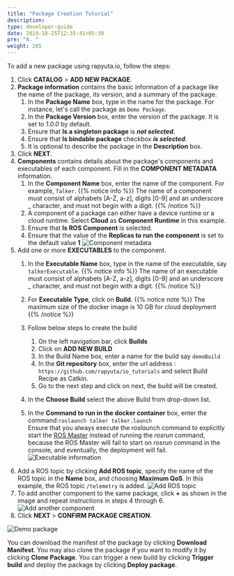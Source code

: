 ```yaml
---
title: "Package Creation Tutorial"
description:
type: developer-guide
date: 2019-10-25T12:35:41+05:30
pre: "4. "
weight: 285
---
```

To add a new package using rapyuta.io, follow the steps:

1. Click **CATALOG** > **ADD NEW PACKAGE**.
2. **Package information** contains the basic information of a package like the name of the package, its version, and a summary of the package.
   1. In the **Package Name** box, type in the name for the package. For instance, let's call the package as `Demo Package`.
   2. In the **Package Version** box, enter the version of the package. It is set to _1.0.0_ by default.
   3. Ensure that **Is a singleton package** is ***not selected***.
   4. Ensure that **Is bindable package** checkbox ***is selected***.
   5. It is optional to describe the package in the **Description** box.
3. Click **NEXT**.
4. **Components** contains details about the package's components and executables of each component. Fill in the **COMPONENT METADATA** information.
   1. In the **Component Name** box, enter the name of the component. For example, `Talker`.
{{% notice info %}}
The name of a component must consist of alphabets [A-Z, a-z], digits [0-9] and an underscore _ character, and must not begin with a digit.
{{% /notice %}}
   2. A component of a package can either have a device runtime or a cloud runtime. Select **Cloud** as **Component Runtime** in this example.
   3. Ensure that **Is ROS Component** is selected.
   4. Ensure that the value of the **Replicas to run the component** is set to the default value **1**
![Component metadata](/images/getting-started/create-new-pkg/component-metadata.png?classes=border,shadow&width=30pc)
1. Add one or more **EXECUTABLES** to the component.
   1. In the **Executable Name** box, type in the name of the executable, say `talkerExecutable`.
{{% notice info %}}
The name of an executable must consist of alphabets [A-Z, a-z], digits [0-9] and an underscore _ character, and must not begin with a digit.
{{% /notice %}}
   2. For **Executable Type**, click on **Build**.
{{% notice note %}}
The maximum size of the docker image is 10 GB for cloud deployment
{{% /notice %}}
   3. Follow below steps to create the build  
		1. On the left navigation bar, click **Builds**
		2. Click on **ADD NEW BUILD**
		3. In the Build Name box, enter a name for the build say `demoBuild` 
		4. In the **Git repository** box, enter the url address : 
		`https://github.com/rapyuta/io_tutorials` and select Build Recipe as Catkin.
		5. Go to the next step and click on next, the build will be created.
		
   4. In the **Choose Build** select the above Build from drop-down list.
   5. In the **Command to run in the docker container** box, enter the command:`roslaunch talker talker.launch`     
    Ensure that you always execute the *roslaunch* command to explicitly start the [ROS
	Master](http://wiki.ros.org/Master) instead of running the *rosrun* command,
	because the ROS Master will fail to start on *rosrun* command in the console,
	and eventually, the deployment will fail.
![Executable information](/images/getting-started/create-new-pkg/exec-details.png?classes=border,shadow&width=50pc)
1. Add a ROS topic by clicking **Add ROS topic**, specify the name of the ROS topic in the **Name** box, and choosing **Maximum QoS**. In this example, the ROS topic `/telemetry` is added.
![Add ROS topic](/images/getting-started/create-new-pkg/add-ros-topic.png?classes=border,shadow&width=50pc)
2. To add another component to the same package, click **+** as shown in the image and repeat instructions in steps 4 through 6.
![Add another component](/images/getting-started/create-new-pkg/add-another-component.png?classes=border,shadow&width=30pc) 
3. Click **NEXT** > **CONFIRM PACKAGE CREATION**.


![Demo package](/images/getting-started/create-new-pkg/demo-pkg.png?classes=border,shadow&width=50pc)

You can download the manifest of the package by clicking
**Download Manifest**. You may also clone the package if you want to
modify it by clicking **Clone Package**. You can trigger a new build by clicking **Trigger build** and deploy the package by
clicking **Deploy package**.
